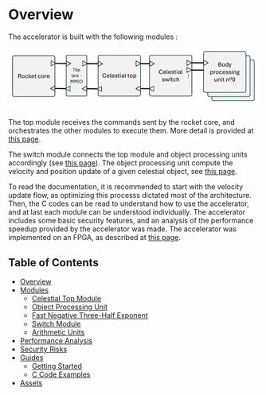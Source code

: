 # Overview

The accelerator is built with the following modules : 

![The celestial accelerator](../assets/image.png)


The top module receives the commands sent by the rocket core, and orchestrates the other modules to execute them. More detail is provided at [this page](celestial-top-module.md).

The switch module connects the top module and object processing units accordingly (see [this page](switch-module.md)). The object processing unit compute the velocity and position update of a given celestial object, see [this page](object-processing-unit.md).

To read the documentation, it is recommended to start with the velocity update flow, as optimizing this processs dictated most of the architecture. Then, the C codes can be read to understand how to use the accelerator, and at last each module can be understood individually. The accelerator includes some basic security features, and an analysis of the performance speedup provided by the accelerator was made. The accelerator was implemented on an FPGA, as described at [this page](../FPGA.md).

## Table of Contents

- [Overview](#overview)
- [Modules](#modules)
  - [Celestial Top Module](modules/celestial-top-module.md)
  - [Object Processing Unit](modules/object-processing-unit.md)
  - [Fast Negative Three-Half Exponent](modules/fast-negative-three-half.md)
  - [Switch Module](modules/switch-module.md)
  - [Arithmetic Units](modules/arithmetic-units.md)
- [Performance Analysis](performance/performance-analysis.md)
- [Security Risks](security/security-risks.md)
- [Guides](#guides)
  - [Getting Started](guides/getting-started.md)
  - [C Code Examples](guides/c-code-examples.md)
- [Assets](assets/images)